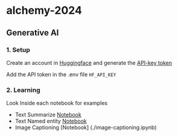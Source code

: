# alchemy-2024

## Generative AI

### 1. Setup

Create an account in [Huggingface](https://huggingface.co/) and generate the [API-key token](https://huggingface.co/settings/tokens)

Add the API token in the .env file `HF_API_KEY`

### 2. Learning

Look Inside each notebook for examples

- Text Summarize [Notebook](./text-summarize.ipynb)
- Text Named entity [Notebook](./text-named-entity.ipynb)
- Image Captioning [Notebook] (./image-captioning.ipynb)
